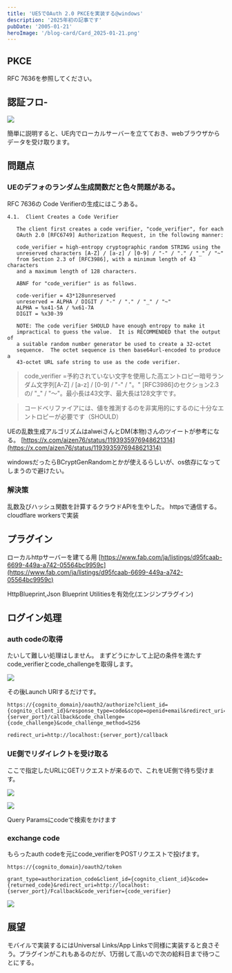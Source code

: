 ```yaml
---
title: 'UE5でOAuth 2.0 PKCEを実装する@windows'
description: '2025年初の記事です'
pubDate: '2005-01-21'
heroImage: '/blog-card/Card_2025-01-21.png'
---
```


## PKCE
RFC 7636を参照してください。

## 認証フロ-
![](https://md.mizuame.app/uploads/bab2049e-c045-486b-b80f-b3771168ae6a.png)

簡単に説明すると、UE内でローカルサーバーを立てておき、webブラウザからデータを受け取ります。

## 問題点

### UEのデフォのランダム生成関数だと色々問題がある。

RFC 7636の Code Verifierの生成にはこうある。

```
4.1.  Client Creates a Code Verifier

   The client first creates a code verifier, "code_verifier", for each
   OAuth 2.0 [RFC6749] Authorization Request, in the following manner:

   code_verifier = high-entropy cryptographic random STRING using the
   unreserved characters [A-Z] / [a-z] / [0-9] / "-" / "." / "_" / "~"
   from Section 2.3 of [RFC3986], with a minimum length of 43 characters
   and a maximum length of 128 characters.

   ABNF for "code_verifier" is as follows.

   code-verifier = 43*128unreserved
   unreserved = ALPHA / DIGIT / "-" / "." / "_" / "~"
   ALPHA = %x41-5A / %x61-7A
   DIGIT = %x30-39

   NOTE: The code verifier SHOULD have enough entropy to make it
   impractical to guess the value.  It is RECOMMENDED that the output of
   a suitable random number generator be used to create a 32-octet
   sequence.  The octet sequence is then base64url-encoded to produce a
   43-octet URL safe string to use as the code verifier.
```

> code_verifier =予約されていない文字を使用した高エントロピー暗号ランダム文字列[A-Z] / [a-z] / [0-9] / "-" / "。" [RFC3986]のセクション2.3の/ "_" / "〜"。最小長は43文字、最大長は128文字です。

> コードベリファイアには、値を推測するのを非実用的にするのに十分なエントロピーが必要です（SHOULD）

UEの乱数生成アルゴリズムはalweiさんとDM(本物)さんのツイートが参考になる。
[https://x.com/aizen76/status/1193935976948621314](https://x.com/aizen76/status/1193935976948621314)

windowsだったらBCryptGenRandomとかが使えるらしいが、os依存になってしまうので避けたい。

### 解決策

乱数及びハッシュ関数を計算するクラウドAPIを生やした。
httpsで通信する。cloudflare workersで実装

## プラグイン

ローカルhttpサーバーを建てる用
[https://www.fab.com/ja/listings/d95fcaab-6699-449a-a742-05564bc9959c](https://www.fab.com/ja/listings/d95fcaab-6699-449a-a742-05564bc9959c)

HttpBlueprint,Json Blueprint Utilitiesを有効化(エンジンプラグイン)

## ログイン処理

### auth codeの取得
たいして難しい処理はしません。
まずどうにかして上記の条件を満たすcode_verifierとcode_challengeを取得します。

![](https://md.mizuame.app/uploads/cd6c29a1-0385-40ef-9592-30c84379e2b4.png)

その後Launch URlするだけです。

```
https://{cognito_domain}/oauth2/authorize?client_id={cognito_client_id}&response_type=code&scope=openid+email&redirect_uri=http://localhost:{server_port}/callback&code_challenge={code_challenge}&code_challenge_method=S256
```

```
redirect_uri=http://localhost:{server_port}/callback
```

### UE側でリダイレクトを受け取る

ここで指定したURLにGETリクエストが来るので、これをUE側で待ち受けます。


![](https://md.mizuame.app/uploads/dea1dc49-781f-4c64-b6a7-347e55f3908a.png)

![](https://md.mizuame.app/uploads/129d3ae0-9132-415f-847d-1aa895982036.png)

Query Paramsにcodeで検索をかけます

### exchange code

もらったauth codeを元にcode_verifierをPOSTリクエストで投げます。

```
https://{cognito_domain}/oauth2/token

grant_type=authorization_code&client_id={cognito_client_id}&code={returned_code}&redirect_uri=http://localhost:{server_port}/Fcallback&code_verifier={code_verifier}
```

![](https://md.mizuame.app/uploads/9ed1ab44-cba0-41f5-98b3-605c27f69fbd.png)

## 展望
モバイルで実装するにはUniversal Links/App Linksで同様に実装すると良さそう。プラグインがこれもあるのだが、1万弱して高いので次の給料日まで待つことにする。

